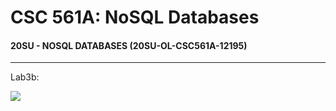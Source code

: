 # CSC 561A: NoSQL Databases

#### 20SU - NOSQL DATABASES (20SU-OL-CSC561A-12195)

---

Lab3b:

<img src="https://csc570e.uis.edu/api/badges/CSC561A-420205/hcarr4/status.svg?branch=master">

